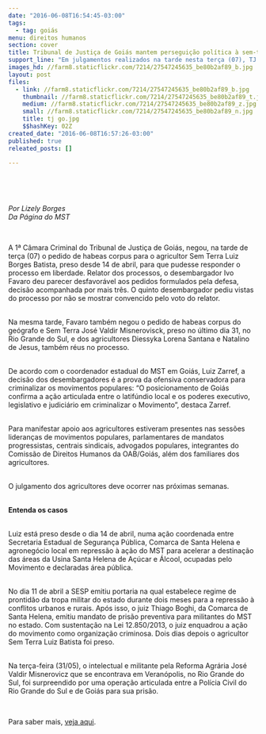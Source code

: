 ```yaml
---
date: "2016-06-08T16:54:45-03:00"
tags:
  - tag: goiás
menu: direitos humanos
section: cover
title: Tribunal de Justiça de Goiás mantem perseguição política à sem-terras
support_line: "Em julgamentos realizados na tarde nesta terça (07), TJ nega habeas corpus aos agricultores e presos políticos Luiz Batista e José Valdir"
images_hd: //farm8.staticflickr.com/7214/27547245635_be80b2af89_b.jpg
layout: post
files:
  - link: //farm8.staticflickr.com/7214/27547245635_be80b2af89_b.jpg
    thumbnail: //farm8.staticflickr.com/7214/27547245635_be80b2af89_t.jpg
    medium: //farm8.staticflickr.com/7214/27547245635_be80b2af89_z.jpg
    small: //farm8.staticflickr.com/7214/27547245635_be80b2af89_n.jpg
    title: tj go.jpg
    $$hashKey: 02Z
created_date: "2016-06-08T16:57:26-03:00"
published: true
releated_posts: []

---
```

<p>&nbsp;</p>

<p>&nbsp;</p>

<p><em>Por Lizely Borges<br />
Da P&aacute;gina do MST</em></p>

<p>&nbsp;</p>

<p>A 1&ordf; C&acirc;mara Criminal do Tribunal de Justi&ccedil;a de Goi&aacute;s, negou, na tarde de ter&ccedil;a (07) o pedido de habeas corpus para o agricultor Sem Terra Luiz Borges Batista, preso desde 14 de abril, para que pudesse responder o processo em liberdade. Relator dos processos, o desembargador Ivo Favaro deu parecer desfavor&aacute;vel aos pedidos formulados pela defesa, decis&atilde;o acompanhada por mais tr&ecirc;s. O quinto desembargador pediu vistas do processo por n&atilde;o se mostrar convencido pelo voto do relator.</p>

<p><br />
Na mesma tarde, Favaro tamb&eacute;m negou o pedido de habeas corpus do ge&oacute;grafo e Sem Terra Jos&eacute; Valdir Misnerovisck, preso no &uacute;ltimo dia 31, no Rio Grande do Sul, e dos agricultores Diessyka Lorena Santana e Natalino de Jesus, tamb&eacute;m r&eacute;us no processo.</p>

<p><br />
De acordo com o coordenador estadual do MST em Goi&aacute;s, Luiz Zarref, a decis&atilde;o dos desembargadores &eacute; a prova da ofensiva conservadora para criminalizar os movimentos populares: &ldquo;O posicionamento de Goi&aacute;s confirma a a&ccedil;&atilde;o articulada entre o latif&uacute;ndio local e os poderes executivo, legislativo e judici&aacute;rio em criminalizar o Movimento&rdquo;, destaca Zarref.</p>

<p><br />
Para manifestar apoio aos agricultores estiveram presentes nas sess&otilde;es lideran&ccedil;as de movimentos populares, parlamentares de mandatos progressistas, centrais sindicais, advogados populares, integrantes do Comiss&atilde;o de Direitos Humanos da OAB/Goi&aacute;s, al&eacute;m dos familiares dos agricultores.</p>

<p><br />
O julgamento dos agricultores deve ocorrer nas pr&oacute;ximas semanas.</p>

<p><br />
<strong>Entenda os casos</strong></p>

<p><br />
Luiz est&aacute; preso desde o dia 14 de abril, numa a&ccedil;&atilde;o coordenada entre Secretaria Estadual de Seguran&ccedil;a P&uacute;blica, Comarca de Santa Helena e agroneg&oacute;cio local em repress&atilde;o &agrave; a&ccedil;&atilde;o do MST para acelerar a destina&ccedil;&atilde;o das &aacute;reas da Usina Santa Helena de A&ccedil;&uacute;car e &Aacute;lcool, ocupadas pelo Movimento e declaradas &aacute;rea p&uacute;blica.</p>

<p><br />
No dia 11 de abril a SESP emitiu portaria na qual estabelece regime de prontid&atilde;o da tropa militar do estado durante dois meses para a repress&atilde;o &agrave; conflitos urbanos e rurais. Ap&oacute;s isso, o juiz Thiago Boghi, da Comarca de Santa Helena, emitiu mandato de pris&atilde;o preventiva para militantes do MST no estado. Com sustenta&ccedil;&atilde;o na Lei 12.850/2013, o juiz enquadrou a a&ccedil;&atilde;o do movimento como organiza&ccedil;&atilde;o criminosa. Dois dias depois o agricultor Sem Terra Luiz Batista foi preso.</p>

<p><br />
Na ter&ccedil;a-feira (31/05), o intelectual e militante pela Reforma Agr&aacute;ria Jos&eacute; Valdir Misnerovicz que se encontrava em Veran&oacute;polis, no Rio Grande do Sul, foi surpreendido por uma opera&ccedil;&atilde;o articulada entre a Pol&iacute;cia Civil do Rio Grande do Sul e de Goi&aacute;s para sua pris&atilde;o.</p>

<p>&nbsp;</p>

<p>Para saber mais, <a href="https://www.brasildefato.com.br/2016/06/03/comitiva-visita-tj-de-goias-para-pedir-liberdade-a-presos-politicos-do-mst/">veja aqui</a>.</p>
